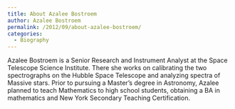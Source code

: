 ```yaml
---
title: About Azalee Bostroem
author: Azalee Bostroem
permalink: /2012/09/about-azalee-bostroem/
categories:
  - Biography
---
```

Azalee Bostroem is a Senior Research and Instrument Analyst at the Space Telescope Science Institute. There she works on calibrating the two spectrographs on the Hubble Space Telescope and analyzing spectra of Massive stars. Prior to pursuing a Master&#8217;s degree in Astronomy, Azalee planned to teach Mathematics to high school students, obtaining a BA in mathematics and New York Secondary Teaching Certification.
